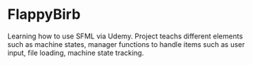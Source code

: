 # FlappyBirb

Learning how to use SFML via Udemy.
Project teachs different elements such as machine states, manager functions to handle items such as user input, file loading, machine state tracking.
